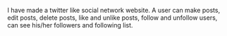 
I have made a twitter like social network website.
A user can make posts, edit posts, delete posts, like and unlike posts, follow and unfollow users, can see his/her followers and following list. 
